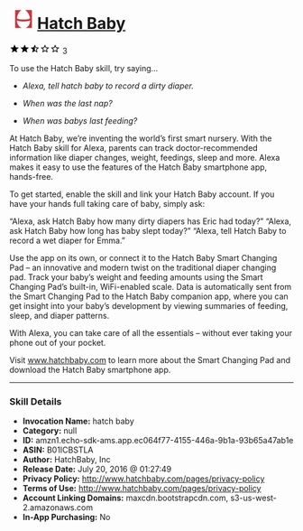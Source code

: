 # &nbsp;<img src="skill_icon" alt="Hatch Baby icon" width="36"> [Hatch Baby](http://alexa.amazon.com/#skills/amzn1.echo-sdk-ams.app.ec064f77-4155-446a-9b1a-93b65a47ab1e)
![2.7 stars](../../images/ic_star_black_18dp_1x.png)![2.7 stars](../../images/ic_star_black_18dp_1x.png)![2.7 stars](../../images/ic_star_half_black_18dp_1x.png)![2.7 stars](../../images/ic_star_border_black_18dp_1x.png)![2.7 stars](../../images/ic_star_border_black_18dp_1x.png) 3

To use the Hatch Baby skill, try saying...

* *Alexa, tell hatch baby to record a dirty diaper.*

* *When was the last nap?*

* *When was babys last feeding?*

At Hatch Baby, we’re inventing the world’s first smart nursery. With the Hatch Baby skill for Alexa, parents can track doctor-recommended information like diaper changes, weight, feedings, sleep and more. Alexa makes it easy to use the features of the Hatch Baby smartphone app, hands-free.

To get started, enable the skill and link your Hatch Baby account. If you have your hands full taking care of baby, simply ask:

“Alexa, ask Hatch Baby how many dirty diapers has Eric had today?”
“Alexa, ask Hatch Baby how long has baby slept today?”
“Alexa, tell Hatch Baby to record a wet diaper for Emma.”

Use the app on its own, or connect it to the Hatch Baby Smart Changing Pad – an innovative and modern twist on the traditional diaper changing pad. Track your baby’s weight and feeding amounts using the Smart Changing Pad’s built-in, WiFi-enabled scale. Data is automatically sent from the Smart Changing Pad to the Hatch Baby companion app, where you can get insight into your baby’s development by viewing summaries of feeding, sleep, and diaper patterns. 

With Alexa, you can take care of all the essentials – without ever taking your phone out of your pocket.

Visit www.hatchbaby.com to learn more about the Smart Changing Pad and download the Hatch Baby smartphone app.

***

### Skill Details

* **Invocation Name:** hatch baby
* **Category:** null
* **ID:** amzn1.echo-sdk-ams.app.ec064f77-4155-446a-9b1a-93b65a47ab1e
* **ASIN:** B01ICBSTLA
* **Author:** HatchBaby, Inc
* **Release Date:** July 20, 2016 @ 01:27:49
* **Privacy Policy:** http://www.hatchbaby.com/pages/privacy-policy
* **Terms of Use:** http://www.hatchbaby.com/pages/privacy-policy
* **Account Linking Domains:** maxcdn.bootstrapcdn.com, s3-us-west-2.amazonaws.com
* **In-App Purchasing:** No
